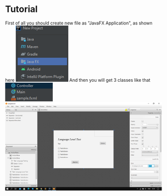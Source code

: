 # Tutorial
First of all you should create new file as "JavaFX Application", as shown here
![javafx](tutorialpics/first.png) And then you will get 3 classes like that
![3 classes](tutorialpics/second.png)
![it is how i started](src/sample/Images/starts.png)
